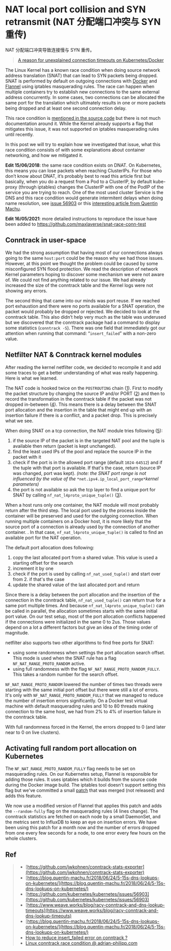 # NAT local port collision and SYN retransmit (NAT 分配端口冲突与 SYN 重传)

NAT 分配端口冲突导致连接慢与 SYN 重传。

> [A reason for unexplained connection timeouts on Kubernetes/Docker](https://tech.new-work.se/a-reason-for-unexplained-connection-timeouts-on-kubernetes-docker-abd041cf7e02)

The Linux Kernel has a known race condition when doing source network address translation (SNAT) that can lead to SYN packets being dropped. SNAT is performed by default on outgoing connections with [Docker](https://www.docker.com/) and [Flannel](https://github.com/coreos/flannel) using iptables masquerading rules. The race can happen when multiple containers try to establish new connections to the same external address concurrently. In some cases, two connections can be allocated the same port for the translation which ultimately results in one or more packets being dropped and at least one second connection delay.

This race condition is [mentioned in the source code](https://github.com/torvalds/linux/blob/24de3d377539e384621c5b8f8f8d8d01852dddc8/net/netfilter/nf_nat_core.c#L290-L291) but there is not much documentation around it. While the Kernel already supports a flag that mitigates this issue, it was not supported on iptables masquerading rules until recently.

In this post we will try to explain how we investigated that issue, what this race condition consists of with some explanations about container networking, and how we mitigated it.

**Edit 15/06/2018**: the same race condition exists on DNAT. On Kubernetes, this means you can lose packets when reaching ClusterIPs. For those who don’t know about DNAT, it’s probably best to read this article first but basically, when you do a request from a Pod to a ClusterIP, by default kube-proxy (through iptables) changes the ClusterIP with one of the PodIP of the service you are trying to reach. One of the most used cluster Service is the DNS and this race condition would generate intermitent delays when doing name resolution, see [issue 56903](https://github.com/kubernetes/kubernetes/issues/56903) or this [interesting article from Quentin Machu](https://blog.quentin-machu.fr/2018/06/24/5-15s-dns-lookups-on-kubernetes/).

**Edit 16/05/2021**: more detailed instructions to reproduce the issue have been added to https://github.com/maxlaverse/snat-race-conn-test



## Conntrack in user-space

We had the strong assumption that having most of our connections always going to the same `host:port` could be the reason why we had those issues. However, at this point we thought the problem could be caused by some misconfigured SYN flood protection. We read the description of network Kernel parameters hoping to discover some mechanism we were not aware of. We could not find anything related to our issue. We had already increased the size of the conntrack table and the Kernel logs were not showing any errors.

The second thing that came into our minds was port reuse. If we reached port exhaustion and there were no ports available for a SNAT operation, the packet would probably be dropped or rejected. We decided to look at the conntrack table. This also didn’t help very much as the table was underused but we discovered that the conntrack package had a command to display some statistics (`conntrack -S`). There was one field that immediately got our attention when running that command: “`insert_failed`” with a non-zero value.



## Netfilter NAT & Conntrack kernel modules

After reading the kernel netfilter code, we decided to recompile it and add some traces to get a better understanding of what was really happening. Here is what we learned.

The NAT code is hooked twice on the `POSTROUTING` chain ([1](http://inai.de/images/nf-packet-flow.png)). First to modify the packet structure by changing the source IP and/or PORT ([2](https://github.com/torvalds/linux/blob/1c8c5a9d38f607c0b6fd12c91cbe1a4418762a21/net/ipv4/netfilter/nf_nat_l3proto_ipv4.c#L358-L364)) and then to record the transformation in the conntrack table if the packet was not dropped in-between ([4](https://github.com/torvalds/linux/blob/24de3d377539e384621c5b8f8f8d8d01852dddc8/net/ipv4/netfilter/nf_conntrack_l3proto_ipv4.c#L196-L202)). This means there is a delay between the SNAT port allocation and the insertion in the table that might end up with an insertion failure if there is a conflict, and a packet drop. This is precisely what we see.

When doing SNAT on a tcp connection, the NAT module tries following ([5](https://github.com/torvalds/linux/blob/24de3d377539e384621c5b8f8f8d8d01852dddc8/net/netfilter/nf_nat_core.c#L290-L301)):

1. if the source IP of the packet is in the targeted NAT pool and the tuple is available then return (packet is kept unchanged).
2. find the least used IPs of the pool and replace the source IP in the packet with it
3. check if the port is in the allowed port range (default `1024-64512`) and if the tuple with that port is available. If that's the case, return (source IP was changed, port was kept). *(note: the SNAT port range is not influenced by the value of the* `*net.ipv4.ip_local_port_range*`*kernel parameters)*
4. the port is not available so ask the tcp layer to find a unique port for SNAT by calling `nf_nat_l4proto_unique_tuple()` ([3](https://github.com/torvalds/linux/blob/24de3d377539e384621c5b8f8f8d8d01852dddc8/net/netfilter/nf_nat_proto_common.c#L37-L85)).

When a host runs only one container, the NAT module will most probably return after the third step. The local port used by the process inside the container will be preserved and used for the outgoing connection. When running multiple containers on a Docker host, it is more likely that the source port of a connection is already used by the connection of another container. . In that case, `nf_nat_l4proto_unique_tuple()` is called to find an available port for the NAT operation.

The default port allocation does following:

1. copy the last allocated port from a shared value. This value is used a starting offset for the search
2. increment it by one
3. check if the port is used by calling `nf_nat_used_tuple()` and start over from 2. if that's the case
4. update the shared value of the last allocated port and return

Since there is a delay between the port allocation and the insertion of the connection in the conntrack table, `nf_nat_used_tuple()` can return true for a same port multiple times. And because `nf_nat_l4proto_unique_tuple()` can be called in parallel, the allocation sometimes starts with the same initial port value. On our test setup, most of the port allocation conflicts happened if the connections were initialized in the same 0 to 2us. Those values depend on a lot a different factors but give an idea of the timing order of magnitude.

netfilter also supports two other algorithms to find free ports for SNAT:

- using some randomness when settings the port allocation search offset. This mode is used when the SNAT rule has a flag `NF_NAT_RANGE_PROTO_RANDOM` active.
- using full randomness with the flag `NF_NAT_RANGE_PROTO_RANDOM_FULLY`. This takes a random number for the search offset.

`NF_NAT_RANGE_PROTO_RANDOM` lowered the number of times two threads were starting with the same initial port offset but there were still a lot of errors. It's only with `NF_NAT_RANGE_PROTO_RANDOM_FULLY` that we managed to reduce the number of insertion errors significantly. On a Docker test virtual machine with default masquerading rules and 10 to 80 threads making connection to the same host, we had from 2% to 4% of insertion failure in the conntrack table.

With full randomness forced in the Kernel, the errors dropped to 0 (and later near to 0 on live clusters).

## Activating full random port allocation on Kubernetes

The `NF_NAT_RANGE_PROTO_RANDOM_FULLY` flag needs to be set on masquerading rules. On our Kubernetes setup, Flannel is responsible for adding those rules. It uses iptables which it builds from the source code during the Docker image build. The iptables tool doesn't support setting this flag but we've committed a small [patch](https://git.netfilter.org/iptables/commit/?id=8b0da2130b8af3890ef20afb2305f11224bb39ec) that was merged (not released) and adds this feature.

We now use a modified version of Flannel that applies this patch and adds the `--random-fully` flag on the masquerading rules (4 lines change). The conntrack statistics are fetched on each node by a small DaemonSet, and the metrics sent to InfluxDB to keep an eye on insertion errors. We have been using this patch for a month now and the number of errors dropped from one every few seconds for a node, to one error every few hours on the whole clusters.





## Ref

> - [https://github.com/jwkohnen/conntrack-stats-exporter](https://github.com/jwkohnen/conntrack-stats-exporter)
> - [https://blog.quentin-machu.fr/2018/06/24/5-15s-dns-lookups-on-kubernetes/](https://blog.quentin-machu.fr/2018/06/24/5-15s-dns-lookups-on-kubernetes/)
> - [https://github.com/kubernetes/kubernetes/issues/56903](https://github.com/kubernetes/kubernetes/issues/56903)
> - [https://www.weave.works/blog/racy-conntrack-and-dns-lookup-timeouts](https://www.weave.works/blog/racy-conntrack-and-dns-lookup-timeouts)
> - [https://blog.quentin-machu.fr/2018/06/24/5-15s-dns-lookups-on-kubernetes/](https://blog.quentin-machu.fr/2018/06/24/5-15s-dns-lookups-on-kubernetes/)
> - [How to reduce insert_failed error on conntrack ?](https://www.spinics.net/lists/netfilter/msg57728.html)
> - [Linux conntrack race condition @ adrian-philipp.com](https://adrian-philipp.com/notes/linux-conntrack-race-condition)
